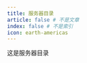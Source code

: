 ```yaml
---
title: 服务器目录
article: false # 不是文章
index: false # 不是索引
icon: earth-americas
---
```


这是服务器目录

<!-- 用于限制高度 -->
<div class="catalog-display-container">
  <Catalog base='/posts/server' />
</div>